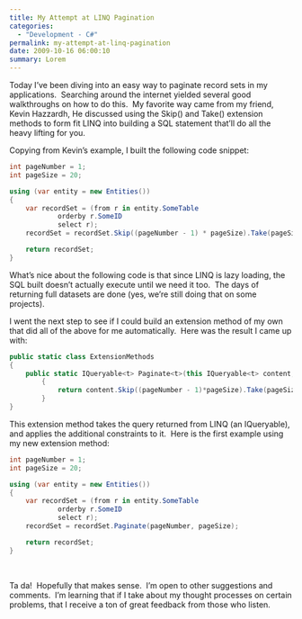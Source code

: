 ```yaml
---
title: My Attempt at LINQ Pagination
categories:
  - "Development - C#"
permalink: my-attempt-at-linq-pagination
date: 2009-10-16 06:00:10
summary: Lorem
---
```


<p>Today I’ve been diving into an easy way to paginate record sets in my applications.&#160; Searching around the internet yielded several good walkthroughs on how to do this.&#160; My favorite way came from my friend, Kevin Hazzardh, He discussed using the Skip() and Take() extension methods to form fit LINQ into building a SQL statement that’ll do all the heavy lifting for you.</p>  <p>Copying from Kevin’s example, I built the following code snippet:</p>

```csharp
int pageNumber = 1;
int pageSize = 20;

using (var entity = new Entities())
{
	var recordSet = (from r in entity.SomeTable
			orderby r.SomeID
			select r);
	recordSet = recordSet.Skip((pageNumber - 1) * pageSize).Take(pageSize);

	return recordSet;
}
```

<p>What’s nice about the following code is that since LINQ is lazy loading, the SQL built doesn’t actually execute until we need it too.&#160; The days of returning full datasets are done (yes, we’re still doing that on some projects).&#160; </p>

<p>I went the next step to see if I could build an extension method of my own that did all of the above for me automatically.&#160; Here was the result I came up with:</p>

```csharp
public static class ExtensionMethods
{
	public static IQueryable<t> Paginate<t>(this IQueryable<t> content, int pageNumber, int pageSize)
        {
            return content.Skip((pageNumber - 1)*pageSize).Take(pageSize);
        }
}
```

<p>This extension method takes the query returned from LINQ (an IQueryable), and applies the additional constraints to it.&#160; Here is the first example using my new extension method:</p>

```csharp
int pageNumber = 1;
int pageSize = 20;

using (var entity = new Entities())
{
	var recordSet = (from r in entity.SomeTable
			orderby r.SomeID
			select r);
	recordSet = recordSet.Paginate(pageNumber, pageSize);

	return recordSet;
}
```

<p>&#160;</p>

<p>Ta da!&#160; Hopefully that makes sense.&#160; I’m open to other suggestions and comments.&#160; I’m learning that if I take about my thought processes on certain problems, that I receive a ton of great feedback from those who listen.</p>
